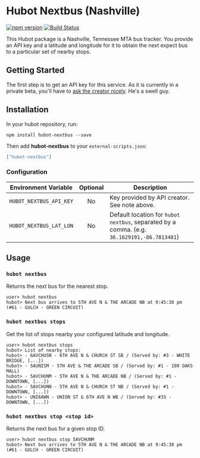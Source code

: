 # Hubot Nextbus (Nashville)

[![npm version](https://badge.fury.io/js/hubot-nextbus.svg)](http://badge.fury.io/js/hubot-nextbus) [![Build Status](https://travis-ci.org/stephenyeargin/hubot-nextbus.png)](https://travis-ci.org/stephenyeargin/hubot-nextbus)

This Hubot package is a Nashville, Tennessee MTA bus tracker. You provide an API key and a latitude and longitude for it to obtain the next expect bus to a particular set of nearby stops.

## Getting Started

The first step is to get an API key for this service. As it is currently in a private beta, you'll have to [ask the creator nicely](https://nextbus.jt2k.com/about). He's a swell guy.

## Installation

In your hubot repository, run:

`npm install hubot-nextbus --save`

Then add **hubot-nextbus** to your `external-scripts.json`:

```json
["hubot-nextbus"]
```

### Configuration

| Environment Variable    | Optional | Description                             |
| ----------------------- | :------: | ----------------------------------------|
|`HUBOT_NEXTBUS_API_KEY`  | No       | Key provided by API creator. See note above. |
| `HUBOT_NEXTBUS_LAT_LON` | No       |Default location for `hubot nextbus`, separated by a comma. (e.g. `36.1629191,-86.7813481`)|

## Usage

### `hubot nextbus`

Returns the next bus for the nearest stop.

```
user> hubot nextbus
hubot> Next bus arrives to 5TH AVE N & THE ARCADE NB at 9:45:38 pm (#61 - GULCH - GREEN CIRCUIT)
```

### `hubot nextbus stops`

Get the list of stops nearby your configured latitude and longitude.

```
user> hubot nextbus stops
hubot> List of nearby stops:
hubot> - 6AVCHUSN - 6TH AVE N & CHURCH ST SB / (Served by: #3 - WHITE BRIDGE, [...])
hubot> - 5AUNISM - 5TH AVE & THE ARCADE SB / (Served by: #1 - 100 OAKS MALL)
hubot> - 5AVCHUNM - 5TH AVE N & THE ARCADE NB / (Served by: #1 - DOWNTOWN, [...])
hubot> - 5AVCHUNN - 5TH AVE N & CHURCH ST NB / (Served by: #1 - DOWNTOWN, [...])
hubot> - UNI6AWN - UNION ST & 6TH AVE N WB / (Served by: #33 - DOWNTOWN, [...])
```

### `hubot nextbus stop <stop id>`

Returns the next bus for a given stop ID.

```
user> hubot nextbus stop 5AVCHUNM
hubot> Next bus arrives to 5TH AVE N & THE ARCADE NB at 9:45:38 pm (#61 - GULCH - GREEN CIRCUIT)
```
